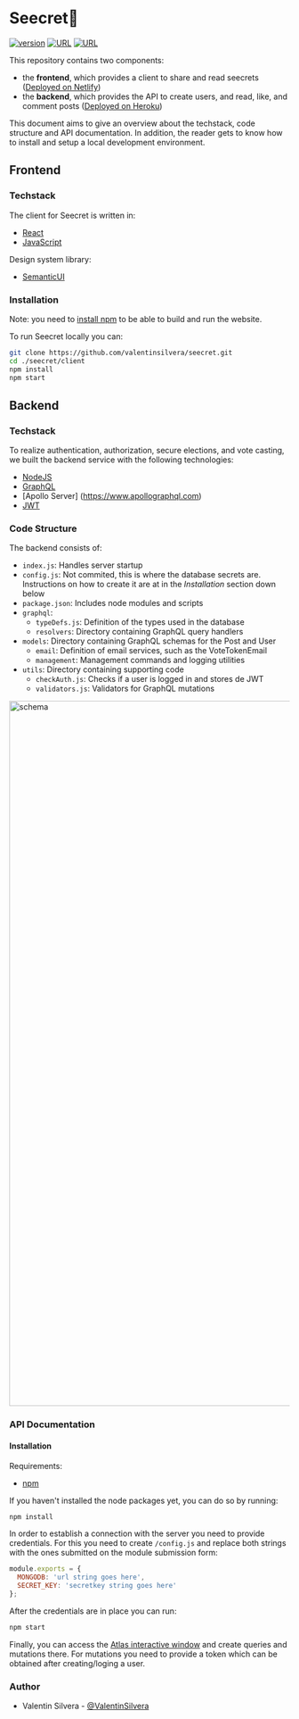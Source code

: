 # Seecret🤫

[![version](https://img.shields.io/badge/version-v1.0-6EB8D0)](https://github.com/valentinsilvera/seecret)
[![URL](https://img.shields.io/badge/URL-https://seecret.netlify.app/-blueviolet)](https://seecret.netlify.app/)
[![URL](https://img.shields.io/github/languages/top/valentinsilvera/seecret)](https://github.com/valentinsilvera/seecret/search?l=javascript)

This repository contains two components:
* the **frontend**, which provides a client to share and read seecrets ([Deployed on Netlify](https://seecret.netlify.app))
* the **backend**, which provides the API to create users, and read, like, and comment posts ([Deployed on Heroku](https://seecret.herokuapp.com))

This document aims to give an overview about the 
techstack, code structure and API documentation. 
In addition, the reader gets to know how to install and setup a local development environment.

## Frontend 

### Techstack 
The client for Seecret is written in:
- [React](https://github.com/facebook/react)
- [JavaScript](https://www.javascript.com)

Design system library:
- [SemanticUI](https://github.com/Semantic-Org/Semantic-UI)

### Installation
Note: you need to [install npm](https://nodejs.org/en/download/package-manager/#macos) to be able to build and run the website.

To run Seecret locally you can:
```zsh
git clone https://github.com/valentinsilvera/seecret.git
cd ./seecret/client
npm install
npm start
```

## Backend

### Techstack
To realize authentication, authorization, secure elections, and vote casting, we built the backend service with the following technologies:
- [NodeJS](https://nodejs.org/en/)
- [GraphQL](https://graphql.org)
- [Apollo Server] (https://www.apollographql.com)
- [JWT](https://jwt.io/)

### Code Structure
The backend consists of:
- `index.js`: Handles server startup
- `config.js`: Not commited, this is where the database secrets are. Instructions on how to create it are at in the *Installation* section down below
- `package.json`: Includes node modules and scripts
- `graphql`:
    - `typeDefs.js`: Definition of the types used in the database
    - `resolvers`: Directory containing GraphQL query handlers
- `models`: Directory containing GraphQL schemas for the Post and User
    - `email`: Definition of email services, such as the VoteTokenEmail
    - `management`: Management commands and logging utilities
- `utils`: Directory containing supporting code
    - `checkAuth.js`: Checks if a user is logged in and stores de JWT
    - `validators.js`: Validators for GraphQL mutations
    
<img width="1264" alt="schema" src="https://user-images.githubusercontent.com/40093903/149775167-d5bb4ff3-fbe6-48fa-be6a-4ac28ad72f09.png">


### API Documentation

#### Installation
Requirements:
* [npm](https://docs.npmjs.com/cli/v8/commands/npm)

If you haven't installed the node packages yet, you can do so by running:
```zsh
npm install
```

In order to establish a connection with the server you need to provide credentials. For this you need to create `/config.js` and replace both strings with the ones submitted on the module submission form:

```javascript
module.exports = {
  MONGODB: 'url string goes here',
  SECRET_KEY: 'secretkey string goes here'
};
```

After the credentials are in place you can run:
```zsh
npm start
```
Finally, you can access the [Atlas interactive window](https://localhost:8000) and create queries and mutations there. For mutations you need to provide a token which can be obtained after creating/loging a user.

### Author
- Valentin Silvera - [@ValentinSilvera ](https://github.com/valentinsilvera)
